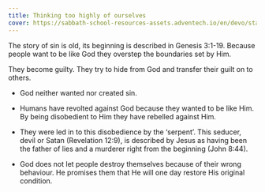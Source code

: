 ```yaml
---
title: Thinking too highly of ourselves
cover: https://sabbath-school-resources-assets.adventech.io/en/devo/start-into-life/09-rebellion-against-god/mka1679500945086.jpg
---
```


The story of sin is old, its beginning is described in Genesis 3:1-19. Because people want to be like God they overstep the boundaries set by Him.

They become guilty. They try to hide from God and transfer their guilt on to others.

- God neither wanted nor created sin.

- Humans have revolted against God because they wanted to be like Him. By being disobedient to Him they have rebelled against Him.

- They were led in to this disobedience by the ‘serpent’. This seducer, devil or Satan (Revelation 12:9), is described by Jesus as having been the father of lies and a murderer right from the beginning (John 8:44).

- God does not let people destroy themselves because of their wrong behaviour. He promises them that He will   one day restore His original condition.